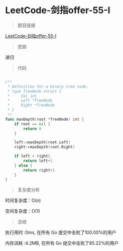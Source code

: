 # LeetCode-剑指offer-55-I

>题目链接

[LeetCode-剑指offer-55-I](https://leetcode-cn.com/problems/er-cha-shu-de-shen-du-lcof/)

> 思路

递归

>代码

```go

/**
 * Definition for a binary tree node.
 * type TreeNode struct {
 *     Val int
 *     Left *TreeNode
 *     Right *TreeNode
 * }
 */
func maxDepth(root *TreeNode) int {
    if root == nil {
        return 0
    }

    left:=maxDepth(root.Left)
    right:=maxDepth(root.Right)

    if left > right{
        return left+1
    } else {
        return right+1
    }
}

```

>复杂度分析

时间复杂度：O(n)

空间复杂度：O(1)

>总结

执行用时 :0ms, 在所有 Go 提交中击败了100.00%的用户

内存消耗 :4.2MB, 在所有 Go 提交中击败了85.22%的用户
